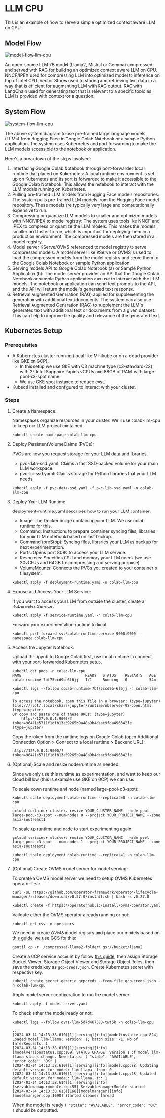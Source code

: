 # LLM CPU

This is an example of how to serve a simple optimized context aware LLM on CPU.

## Model Flow

![model-flow-llm-cpu](./model-flow.png)

An open-source LLM 7B model (Llama2, Mistral or Gemma) compressed and served with RAG for building an optimized context aware LLM on CPU. NNCF/IPEX used for compressing LLM into optimized model to inference on top of Intel CPU. Vector Stores used to storing and retrieving text data in a way that is efficient for augmenting LLM with RAG output. RAG with LangChain used for generating text that is relevant to a specific topic as LLM is provided with context for a question.

## System Flow

![system-flow-llm-cpu](./system-flow.png)

The above system diagram to use pre-trained large language models (LLMs) from Hugging Face in Google Colab Notebook or a sample Python application. The system uses Kubernetes and port forwarding to make the LLM models accessible to the notebook or application.

Here's a breakdown of the steps involved:
1. Interfacing Google Colab Notebook through port-forwarded local runtime that placed on Kubernetes: A local runtime environment is set up on Kubernetes and its port is forwarded to make it accessible to the Google Colab Notebook. This allows the notebook to interact with the LLM models running on Kubernetes.
2. Pulling pre-trained LLM models from Hugging Face models repositories: The system pulls pre-trained LLM models from the Hugging Face model repository. These models are typically very large and computationally expensive to run.
3. Compressing or quantize LLM models to smaller and optimized models with NNCF/IPEX to model registry: The system uses tools like NNCF and IPEX to compress or quantize the LLM models. This makes the models smaller and faster to run, which is important for deploying them in a production environment. The compressed models are then stored in a model registry.
4. Model server KServe/OVMS referenced to model registry to serve compressed models: A model server like KServe or OVMS is used to load the compressed models from the model registry and serve them to the Google Colab Notebook or sample Python application.
5. Serving models API to Google Colab Notebook (a) or Sample Python Application (b): The model server provides an API that the Google Colab Notebook or  sample Python application can use to interact with the LLM models. The notebook or application can send text prompts to the API, and the API will return the model's generated text response.
6. Retrieval Augmented Generation (RAG) applied for supplementing the generation with additional text/documents: The system can also use Retrieval Augmented Generation (RAG) to supplement the LLM's generated text with additional text or documents from a given dataset. This can help to improve the quality and relevance of the generated text.

## Kubernetes Setup

### Prerequisites
- A Kubernetes cluster running (local like Minikube or on a cloud provider like GKE on GCP). 
  - In this setup we use GKE with C3 machine type (c3-standard-22) with 22 Intel Sapphire Rapids vCPUs and 88GB of RAM, with large-pool-c3-spot name.
  - We use GKE spot instance to reduce cost.
- Kubectl installed and configured to interact with your cluster.

### Steps

1. Create a Namespace:
    
    Namespaces organize resources in your cluster. We'll use colab-llm-cpu to keep our LLM project contained.
    ```
    kubectl create namespace colab-llm-cpu
    ```
2. Deploy PersistentVolumeClaims (PVCs):

    PVCs are how you request storage for your LLM data and libraries.
    - pvc-data-ssd.yaml: Claims a fast SSD-backed volume for your main LLM workspace.
    - pvc-lib-ssd.yaml: Claims storage for Python libraries that your LLM needs.
    ```
    kubectl apply -f pvc-data-ssd.yaml -f pvc-lib-ssd.yaml -n colab-llm-cpu 
    ```
3. Deploy Your LLM Runtime:

    deployment-runtime.yaml describes how to run your LLM container:
    - Image: The Docker image containing your LLM. We use colab runtime for this.
    - Command: Instructions to prepare container syncing files, libraries for your LLM notebook based on last backup.
    - Command (preStop): Syncing files, libraries your LLM as backup for next experimentation.
    - Ports: Opens port 8080 to access your LLM service.
    - Resources: Specifies CPU and memory your LLM needs (we use 20vCPUs and 64GB for compressing and serving purpose).
    - VolumeMounts: Connects the PVCs you created to your container's filesystem.
    ```
    kubectl apply -f deployment-runtime.yaml -n colab-llm-cpu 
    ```
4. Expose and Access Your LLM Service:

    If you want to access your LLM from outside the cluster, create a Kubernetes Service.
    ```
    kubectl apply -f service-runtime.yaml -n colab-llm-cpu 
    ```
    Forward your experimentation runtime to local.
    ```
    kubectl port-forward svc/colab-runtime-service 9000:9000 --namespace colab-llm-cpu
    ```
5. Access the Jupyter Notebook:
    
    Upload the .ipynb to Google Colab first, use local runtime to connect with your port-forwarded Kubernetes setup.
    ```
    kubectl get pods -n colab-llm-cpu
    NAME                             READY   STATUS    RESTARTS   AGE
    colab-runtime-7bf75ccd9b-6l6jj   1/1     Running   0          54m
    ```
    ```
    kubectl logs --follow colab-runtime-7bf75ccd9b-6l6jj -n colab-llm-cpu
    ```
    ```
    To access the notebook, open this file in a browser: (type=jupyter)
    file:///root/.local/share/jupyter/runtime/nbserver-98-open.html (type=jupyter)
    Or copy and paste one of these URLs: (type=jupyter)
        http://127.0.0.1:9000/?token=96491e5711f1dfb13e29265b9a48a9b4daac9fda496342fe (type=jupyter)
    ```
    Copy the token from the runtime logs on Google Colab (open Additional Connection Option > Connect to a local runtime > Backend URL):
    ```
    http://127.0.0.1:9000/?token=96491e5711f1dfb13e29265b9a48a9b4daac9fda496342fe
    ```
6. (Optional) Scale and resize node/runtime as needed:
   
   Since we only use this runtime as experimentation, and want to keep our cloud bill low (this is example use GKE on GCP) we can use:
   
   To scale down runtime and node (named large-pool-c3-spot):
    ```
    kubectl scale deployment colab-runtime --replicas=0 -n colab-llm-cpu
    ```
    ```
    gcloud container clusters resize YOUR_CLUSTER_NAME --node-pool large-pool-c3-spot --num-nodes 0 --project YOUR_PROJECT_NAME --zone asia-southeast1
    ```

    To scale up runtime and node to start experimenting again:
    ```
    gcloud container clusters resize YOUR_CLUSTER_NAME --node-pool large-pool-c3-spot --num-nodes 1 --project YOUR_PROJECT_NAME --zone asia-southeast1
    ```
    ```
    kubectl scale deployment colab-runtime --replicas=1 -n colab-llm-cpu
    ```
7. (Optional) Create OVMS model server for model serving:

    To create a OVMS model server we need to setup OVMS Kubernetes operator first:
    ```
    curl -sL https://github.com/operator-framework/operator-lifecycle-manager/releases/download/v0.27.0/install.sh | bash -s v0.27.0
    ```
    ```
    kubectl create -f https://operatorhub.io/install/ovms-operator.yaml
    ```
    Vaildate either the OVMS operator already running or not:
    ```
    kubectl get csv -n operators
    ```
    We need to create OVMS model registry and place our models based on [this guide](https://docs.openvino.ai/2022.3/ovms_docs_models_repository.html), we use GCS for this:
    ```
    gsutil cp -r ./compressed-llama2-folder/ gs://bucket/llama2
    ```
    Create a GCP service account by follow [this guide](https://cloud.google.com/iam/docs/service-accounts-create), then assign Storage Bucket Viewer, Storage Object Viewer and Storage Object Roles, then save the creds key as `gcp-creds.json`. Create Kubernetes secret with respective key:
    ```
    kubectl create secret generic gcpcreds --from-file gcp-creds.json -n colab-llm-cpu
    ```
    Apply model server configuration to run the model server:
    ```
    kubectl apply -f model-server.yaml
    ```

    To check either the model ready or not:
    ```
    kubectl logs --follow ovms-llm-5d7d467588-twt5k -n colab-llm-cpu
    ```
    ```
    ...
    [2024-03-04 14:13:38.610][1][serving][info][modelinstance.cpp:824] Loaded model llm-llama; version: 1; batch size: -1; No of InferRequests: 1
    [2024-03-04 14:13:38.610][1][serving][info][modelversionstatus.cpp:109] STATUS CHANGE: Version 1 of model llm-llama status change. New status: ( "state": "AVAILABLE", "error_code": "OK" )
    [2024-03-04 14:13:38.610][1][serving][info][model.cpp:88] Updating default version for model: llm-llama, from: 0
    [2024-03-04 14:13:38.610][1][serving][info][model.cpp:98] Updated default version for model: llm-llama, to: 1
    [2024-03-04 14:13:38.614][1][serving][info][servablemanagermodule.cpp:55] ServableManagerModule started
    [2024-03-04 14:13:38.615][168][modelmanager][info][modelmanager.cpp:1090] Started cleaner thread
    ```
    When the model is ready `( "state": "AVAILABLE", "error_code": "OK" )` should be outputted.


